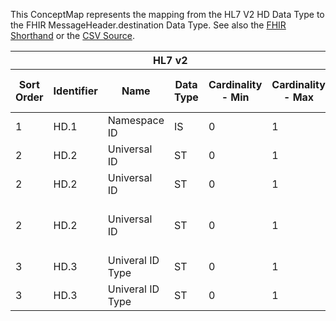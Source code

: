 
This ConceptMap represents the mapping from the HL7 V2 HD Data Type to the FHIR MessageHeader.destination Data Type. See also the <a href='https://github.com/HL7/v2-to-fhir/blob/master/tank/Datatype HD[endpoint] to MessageHeader.destination.fsh'>FHIR Shorthand</a> or the <a href='https://github.com/HL7/v2-to-fhir/blob/master/mappings/datatypes/HL7 Data Type - FHIR R4_ HD[MessageHeader.destination-endpoint] - Sheet1.csv'>CSV Source</a>.
<table class='grid'><thead>
<tr><th colspan='6'>HL7 v2</th><th colspan='3'>Condition (IF True, args)</th><th colspan='7'>HL7 FHIR</th><th rowspan='2'>Comments</th></tr>
<tr><th title='Rows are listed in sequence of how they appear in the v2 standard. The first column, Sort Order, provides a sort order that can re-create the original v2 standard sequence in case one opts to re-sort/filter the rows.'>Sort Order</th><th title='Contains the formal Data Type Name and Component Sequence according to the base standard using &quot;.&quot; as the delimiter.'>Identifier</th><th title='The formal name of the field in the most current published version.'>Name</th><th title='The data type of the field in the most current published version if not deprecated, otherwise the data type at the time it was deprecated and removed.'>Data Type</th><th title='The V2 min cardinality expressed numerically.'>Cardinality - Min</th><th title='The V2 max cardinality expressed numerically.' style='border-right: 2px'>Cardinality - Max</th><th title='Condition in an easy to read syntax (Computable ANTLR)'>Computable ANTLR</th><th title='Condition in FHIRPath Notation'>Computable FHIRPath</th><th title='Condition expressed in narrative form' style='border-right: 2px'>Narrative</th><th title='An existing FHIR attribute in the target FHIR version.'>FHIR Attribute</th><th title='The FHIR attribute&apos;s data type in the target FHIR version.'>Proposed Extension</th><th title='The proposed FHIR Extension.'>Data Type</th><th title='The FHIR min cardinality expressed numerically.'>Cardinality - Min</th><th title='The FHIR max cardinality expressed numerically.' style='border-right: 2px'>Cardinality - Max</th><th title='The URL to the Data Type Map that is to be used for the attribute in this segment.'>Data Type Mapping</th><th title='The fixed or computed value to assign.'>Assignment</th><th title='Mapping for terminology tables.'>Vocabulary</th></tr></thead>
<tbody>
<tr><td>1</td><td>HD.1</td><td>Namespace ID</td><td>IS</td><td>0</td><td style='border-right: 2px'>1</td><td style='border-right: 2px'></td><td style='border-right: 2px'></td><td style='border-right: 2px'></td><td><a href='https://hl7.org/fhir/R4/MessageHeader.destination.MessageHeader-definitions.html#MessageHeader.destination.name'>MessageHeader.destination.name</a></td><td style='border-right: 2px'></td><td><a href='https://hl7.org/fhir/R4/MessageHeader.destination.MessageHeader-definitions.html#MessageHeader.destination.string'>MessageHeader.destination.string</a></td><td style='border-right: 2px'></td><td style='border-right: 2px'></td><td style='border-right: 2px'></td><td style='border-right: 2px'></td><td style='border-right: 2px'></td><td style='border-right: 2px'></td></tr>
<tr><td>2</td><td>HD.2</td><td>Universal ID</td><td>ST</td><td>0</td><td style='border-right: 2px'>1</td><td>IF HD-3 = "ISO"</td><td style='border-right: 2px'></td><td style='border-right: 2px'></td><td><a href='https://hl7.org/fhir/R4/MessageHeader.destination.MessageHeader-definitions.html#MessageHeader.destination.endpoint'>MessageHeader.destination.endpoint</a></td><td style='border-right: 2px'></td><td><a href='https://hl7.org/fhir/R4/MessageHeader.destination.MessageHeader-definitions.html#MessageHeader.destination.uri'>MessageHeader.destination.uri</a></td><td>1</td><td>1</td><td style='border-right: 2px'></td><td style='border-right: 2px'></td><td>"urn:oid:"+HD.2</td><td style='border-right: 2px'></td></tr>
<tr><td>2</td><td>HD.2</td><td>Universal ID</td><td>ST</td><td>0</td><td style='border-right: 2px'>1</td><td>IF HD-3 = "UUID"</td><td style='border-right: 2px'></td><td style='border-right: 2px'></td><td><a href='https://hl7.org/fhir/R4/MessageHeader.destination.MessageHeader-definitions.html#MessageHeader.destination.endpoint'>MessageHeader.destination.endpoint</a></td><td style='border-right: 2px'></td><td><a href='https://hl7.org/fhir/R4/MessageHeader.destination.MessageHeader-definitions.html#MessageHeader.destination.uri'>MessageHeader.destination.uri</a></td><td>1</td><td>1</td><td style='border-right: 2px'></td><td style='border-right: 2px'></td><td>"urn:uuid:"+HD.2</td><td style='border-right: 2px'></td></tr>
<tr><td>2</td><td>HD.2</td><td>Universal ID</td><td>ST</td><td>0</td><td style='border-right: 2px'>1</td><td>IF HD-3 NOT IN ("ISO", "UUID")</td><td style='border-right: 2px'></td><td style='border-right: 2px'></td><td><a href='https://hl7.org/fhir/R4/MessageHeader.destination.MessageHeader-definitions.html#MessageHeader.destination.endpoint'>MessageHeader.destination.endpoint</a></td><td style='border-right: 2px'></td><td><a href='https://hl7.org/fhir/R4/MessageHeader.destination.MessageHeader-definitions.html#MessageHeader.destination.uri'>MessageHeader.destination.uri</a></td><td>1</td><td>1</td><td style='border-right: 2px'></td><td style='border-right: 2px'></td><td style='border-right: 2px'></td><td style='border-right: 2px'></td></tr>
<tr><td>3</td><td>HD.3</td><td>Univeral ID Type</td><td>ST</td><td>0</td><td style='border-right: 2px'>1</td><td>IF NOT VALUED</td><td style='border-right: 2px'></td><td style='border-right: 2px'></td><td><a href='https://hl7.org/fhir/R4/MessageHeader.destination.MessageHeader-definitions.html#MessageHeader.destination.endpoint.extension.url'>MessageHeader.destination.endpoint.extension.url</a></td><td style='border-right: 2px'></td><td><a href='https://hl7.org/fhir/R4/MessageHeader.destination.MessageHeader-definitions.html#MessageHeader.destination.uri'>MessageHeader.destination.uri</a></td><td style='border-right: 2px'></td><td style='border-right: 2px'></td><td style='border-right: 2px'></td><td style='border-right: 2px'></td><td>"<a href='http://hl7.org/fhir/StructureDefinition/data-absent-reason'>http://hl7.org/fhir/StructureDefinition/data-absent-reason</a>"</td><td style='border-right: 2px'></td></tr>
<tr><td>3</td><td>HD.3</td><td>Univeral ID Type</td><td>ST</td><td>0</td><td style='border-right: 2px'>1</td><td>IF NOT VALUED</td><td style='border-right: 2px'></td><td style='border-right: 2px'></td><td><a href='https://hl7.org/fhir/R4/MessageHeader.destination.MessageHeader-definitions.html#MessageHeader.destination.endpoint.extension.valueCode'>MessageHeader.destination.endpoint.extension.valueCode</a></td><td style='border-right: 2px'></td><td><a href='https://hl7.org/fhir/R4/MessageHeader.destination.MessageHeader-definitions.html#MessageHeader.destination.code'>MessageHeader.destination.code</a></td><td style='border-right: 2px'></td><td style='border-right: 2px'></td><td style='border-right: 2px'></td><td style='border-right: 2px'></td><td>"unknown"</td><td style='border-right: 2px'></td></tr>
</tbody></table>
